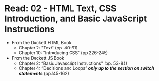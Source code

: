 # Read: 02 - HTML Text, CSS Introduction, and Basic JavaScript Instructions
* From the Duckett HTML Book
  - Chapter 2: "Text" (pp. 40-61)
  - Chapter 10: "Introducing CSS" (pp.226-245)
* From the Duckett JS Book
  - Chapter 2: “Basic Javascript Instructions" (pp. 53-84)
  - Chapter 4: “Decisions and Loops” ***only up to the section on switch statements*** (pp.145-162)
